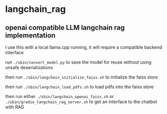 # langchain_rag


## openai compatible LLM langchain rag implementation 

I use this with a local llama.cpp running, it will require a compatible backend interface

run ```./sbin/convert_model.py``` to save the model for reuse without using unsafe deserializations 

then run ```./sbin/langchain_initialize_faiss.sh``` to initialize the faiss store

then run ```./sbin/langchain_load_pdfs.sh``` to load pdfs into the faiss store

then run either ```./sbin/langchain_openai_faiss.sh``` or ```./sbin/gradio_langchain_rag_server.sh``` to get an interface to the chatbot with RAG